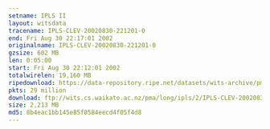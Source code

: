 ```yaml
---
setname: IPLS II
layout: witsdata
tracename: IPLS-CLEV-20020830-221201-0
end: Fri Aug 30 22:17:01 2002
originalname: IPLS-CLEV-20020830-221201-0
gzsize: 602 MB
len: 0:05:00
start: Fri Aug 30 22:12:01 2002
totalwirelen: 19,160 MB
ripedownload: https://data-repository.ripe.net/datasets/wits-archive/pma/long/ipls/2/IPLS-CLEV-20020830-221201-0.gz
pkts: 29 million
download: ftp://wits.cs.waikato.ac.nz/pma/long/ipls/2/IPLS-CLEV-20020830-221201-0.gz
size: 2,213 MB
md5: 8b4eac1bb145e85f0584eecd4f05f4d8
---
```

